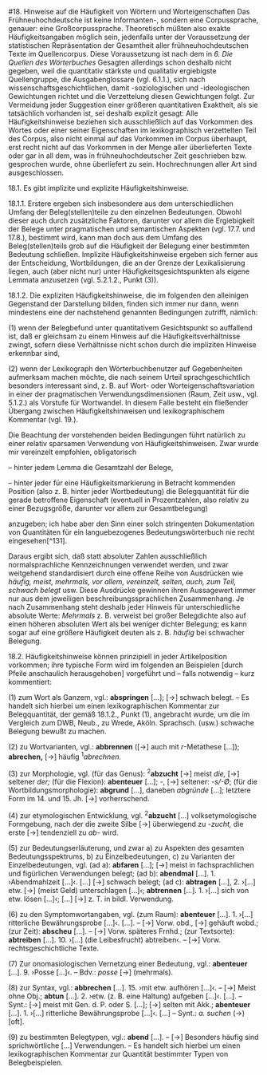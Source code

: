 #18\. Hinweise auf die Häufigkeit von Wörtern und Worteigenschaften
Das Frühneuhochdeutsche ist keine Informanten-, sondern eine Corpussprache, genauer: eine Großcorpussprache. Theoretisch müßten also exakte Häufigkeitsangaben möglich sein, jedenfalls unter der Voraussetzung der statistischen Repräsentation der Gesamtheit aller frühneuhochdeutschen Texte im Quellencorpus. Diese Voraussetzung ist nach dem in _6\. Die Quellen des Wörterbuches_ Gesagten allerdings schon deshalb nicht gegeben, weil die quantitativ stärkste und qualitativ ergiebigste Quellengruppe, die Ausgabenglossare (vgl. 6.1.1.), sich nach wissenschaftsgeschichtlichen, damit -soziologischen und -ideologischen Gewichtungen richtet und die Verzettelung diesen Gewichtungen folgt. Zur Vermeidung jeder Suggestion einer größeren quantitativen Exaktheit, als sie tatsächlich vorhanden ist, sei deshalb explizit gesagt: Alle Häufigkeitshinweise beziehen sich ausschließlich auf das Vorkommen des Wortes oder einer seiner Eigenschaften im lexikographisch verzettelten Teil des Corpus, also nicht einmal auf das Vorkommen im Corpus überhaupt, erst recht nicht auf das Vorkommen in der Menge aller überlieferten Texte oder gar in all dem, was in frühneuhochdeutscher Zeit geschrieben bzw. gesprochen wurde, ohne überliefert zu sein. Hochrechnungen aller Art sind ausgeschlossen.

18.1\. Es gibt implizite und explizite Häufigkeitshinweise.

18.1.1\. Erstere ergeben sich insbesondere aus dem unterschiedlichen Umfang der Beleg(stellen)teile zu den einzelnen Bedeutungen. Obwohl dieser auch durch zusätzliche Faktoren, darunter vor allem die Ergiebigkeit der Belege unter pragmatischen und semantischen Aspekten (vgl. 17.7\. und 17.8.), bestimmt wird, kann man doch aus dem Umfang des Beleg(stellen)teils grob auf die Häufigkeit der Belegung einer bestimmten Bedeutung schließen. Implizite Häufigkeitshinweise ergeben sich ferner aus der Entscheidung, Wortbildungen, die an der Grenze der Lexikalisierung liegen, auch (aber nicht nur) unter Häufigkeitsgesichtspunkten als eigene Lemmata anzusetzen (vgl. 5.2.1.2., Punkt (3)).

18.1.2\. Die expliziten Häufigkeitshinweise, die im folgenden den alleinigen Gegenstand der Darstellung bilden, finden sich immer nur dann, wenn mindestens eine der nachstehend genannten Bedingungen zutrifft, nämlich:

(1) wenn der Belegbefund unter quantitativem Gesichtspunkt so auffallend ist, daß er gleichsam zu einem Hinweis auf die Häufigkeitsverhältnisse zwingt, sofern diese Verhältnisse nicht schon durch die impliziten Hinweise erkennbar sind,

(2) wenn der Lexikograph den Wörterbuchbenutzer auf Gegebenheiten aufmerksam machen möchte, die nach seinem Urteil sprachgeschichtlich besonders interessant sind, z. B. auf Wort- oder Worteigenschaftsvariation in einer der pragmatischen Verwendungsdimensionen (Raum, Zeit usw., vgl. 5.1.2.) als Vorstufe für Wortwandel. In diesem Falle besteht ein fließender Übergang zwischen Häufigkeitshinweisen und lexikographischem Kommentar (vgl. 19.).

Die Beachtung der vorstehenden beiden Bedingungen führt natürlich zu einer relativ sparsamen Verwendung von Häufigkeitshinweisen. Zwar wurde mir vereinzelt empfohlen, obligatorisch

– hinter jedem Lemma die Gesamtzahl der Belege,

– hinter jeder für eine Häufigkeitsmarkierung in Betracht kommenden Position (also z. B. hinter jeder Wortbedeutung) die Belegquantität für die gerade betroffene Eigenschaft (eventuell in Prozentzahlen, also relativ zu einer Bezugsgröße, darunter vor allem zur Gesamtbelegung)

anzugeben; ich habe aber den Sinn einer solch stringenten Dokumentation von Quantitäten für ein languebezogenes Bedeutungswörterbuch nie recht eingesehen[^131].

Daraus ergibt sich, daß statt absoluter Zahlen ausschließlich normalsprachliche Kennzeichnungen verwendet werden, und zwar weitgehend standardisiert durch eine offene Reihe von Ausdrücken wie _häufig, meist, mehrmals, vor allem, vereinzelt, selten, auch, zum Teil, schwach belegt_ usw. Diese Ausdrücke gewinnen ihren Aussagewert immer nur aus dem jeweiligen beschreibungssprachlichen Zusammenhang. Je nach Zusammenhang steht deshalb jeder Hinweis für unterschiedliche absolute Werte: _Mehrmals_ z. B. verweist bei großer Belegdichte also auf einen höheren absoluten Wert als bei weniger dichter Belegung; es kann sogar auf eine größere Häufigkeit deuten als z. B. _häufig_ bei schwacher Belegung.

18.2\. Häufigkeitshinweise können prinzipiell in jeder Artikelposition vorkommen; ihre typische Form wird im folgenden an Beispielen [durch Pfeile anschaulich herausgehoben] vorgeführt und – falls notwendig – kurz kommentiert:

(1) zum Wort als Ganzem, vgl.: **abspringen** [...]; [→] schwach belegt. – Es handelt sich hierbei um einen lexikographischen Kommentar zur Belegquantität, der gemäß 18.1.2., Punkt (1), angebracht wurde, um die im Vergleich zum DWB, Neub., zu Wrede, Aköln. Sprachsch. (usw.) schwache Belegung bewußt zu machen.

(2) zu Wortvarianten, vgl.: **abbrennen** ([→] auch mit _r_-Metathese [...]); **abrechen,** [→] häufig <sup>1</sup>_abrechnen._

(3) zur Morphologie, vgl. (für das Genus): <sup>2</sup>**abzucht** [→] meist _die,_ [→] seltener _der;_ (für die Flexion): **abenteuer** [...]; -, [→] seltener: _-s/-Ø_; (für die Wortbildungsmorphologie): **abgrund** [...], daneben _abgründe_ [...]; letztere Form im 14\. und 15\. Jh. [→] vorherrschend.

(4) zur etymologischen Entwicklung, vgl. <sup>2</sup>**abzucht** [...] volksetymologische Formgebung, nach der die zweite Silbe [→] überwiegend zu _-zucht,_ die erste [→] tendenziell zu _ab-_ wird.

(5) zur Bedeutungserläuterung, und zwar a) zu Aspekten des gesamten Bedeutungsspektrums, b) zu Einzelbedeutungen, c) zu Varianten der Einzelbedeutungen, vgl. (ad a): **abfaren** [...]; [→] meist in fachsprachlichen und figürlichen Verwendungen belegt; (ad b): **abendmal** [...]. 1\. ›Abendmahlzeit [...]‹. [...] [→] schwach belegt; (ad c): **abtragen** [...], 2\. ›[...] etw. [→] (meist Geld) unterschlagen [...]‹; **abtrennen** [...]. 1\. ›[...] sich von etw. lösen [...]‹; [...] [→] z. T. in bildl. Verwendung.

(6) zu den Symptomwortangaben, vgl. (zum Raum): **abenteuer** [...]. 1\. ›[...] ritterliche Bewährungsprobe [...]‹. [...]. – [→] Vorw. obd., [→] gehäuft wobd.; (zur Zeit): **abscheu** [...]. – [→] Vorw. späteres Frnhd.; (zur Textsorte): **abtreiben** [...]. 10\. ›[...] (die Leibesfrucht) abtreiben‹. – [→] Vorw. rechtsgeschichtliche Texte.

(7) Zur onomasiologischen Vernetzung einer Bedeutung, vgl.: **abenteuer** [...]. 9\. ›Posse [...]‹. – Bdv.: _posse_ [→] (mehrmals).

(8) zur Syntax, vgl.: **abbrechen** [...]. 15\. ›mit etw. aufhören [...]‹. – [→] Meist ohne Obj.; **abtun** [...]. 2\. ›etw. (z. B. eine Haltung) aufgeben [...]‹. [...]. – Synt.: [→] meist mit Gen. d. P. oder S. [...]; [→] selten mit Akk.; **abenteuer** [...]. 1\. ›[...] ritterliche Bewährungsprobe [...]‹. [...] – Synt.: _a. suchen_ (→) [oft].

(9) zu bestimmten Belegtypen, vgl.: **abend** [...]. – [→] Besonders häufig sind sprichwörtliche [...] Verwendungen. – Es handelt sich hierbei um einen lexikographischen Kommentar zur Quantität bestimmter Typen von Belegbeispielen.